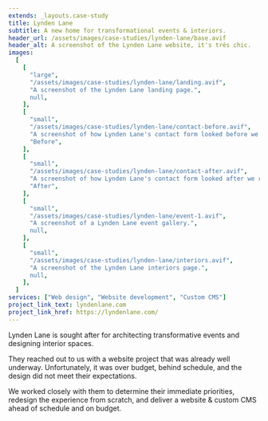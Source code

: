 ```yaml
---
extends: _layouts.case-study
title: Lynden Lane
subtitle: A new home for transformational events & interiors.
header_url: /assets/images/case-studies/lynden-lane/base.avif
header_alt: A screenshot of the Lynden Lane website, it's trés chic.
images:
  [
    [
      "large",
      "/assets/images/case-studies/lynden-lane/landing.avif",
      "A screenshot of the Lynden Lane landing page.",
      null,
    ],
    [
      "small",
      "/assets/images/case-studies/lynden-lane/contact-before.avif",
      "A screenshot of how Lynden Lane's contact form looked before we redesigned it.",
      "Before",
    ],
    [
      "small",
      "/assets/images/case-studies/lynden-lane/contact-after.avif",
      "A screenshot of how Lynden Lane's contact form looked after we redesigned it.",
      "After",
    ],
    [
      "small",
      "/assets/images/case-studies/lynden-lane/event-1.avif",
      "A screenshot of a Lynden Lane event gallery.",
      null,
    ],
    [
      "small",
      "/assets/images/case-studies/lynden-lane/interiors.avif",
      "A screenshot of the Lynden Lane interiors page.",
      null,
    ],
  ]
services: ["Web design", "Website development", "Custom CMS"]
project_link_text: lyndenlane.com
project_link_href: https://lyndenlane.com/
---
```


Lynden Lane is sought after for architecting transformative events and designing interior spaces.

They reached out to us with a website project that was already well underway. Unfortunately, it was over budget, behind schedule, and the design did not meet their expectations.

We worked closely with them to determine their immediate priorities, redesign the experience from scratch, and deliver a website & custom CMS ahead of schedule and on budget.
